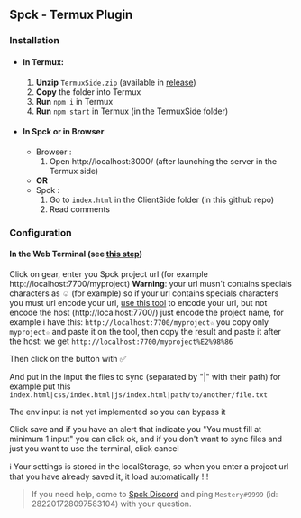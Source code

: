 ## Spck - Termux Plugin

### Installation
  * #### In Termux:
    1. **Unzip** `TermuxSide.zip` (available in [release](https://github.com/mestery69/SpckTerminal/releases/tag/v1.0.0-beta.1))
    2. **Copy** the folder into Termux
    3. **Run** `npm i` in Termux
    4. **Run** `npm start` in Termux (in the TermuxSide folder)
 * #### In Spck or in Browser
    * Browser :
      1. Open http://localhost:3000/ (after launching the server in the Termux side)
    * **OR**
    * Spck :
      1. Go to `index.html` in the ClientSide folder (in this github repo)
      2. Read comments

### Configuration
#### In the Web Terminal (see [this step](https://github.com/mestery69/SpckTerminal/blob/master/README.md#in-spck-or-in-browser))
Click on gear, enter you Spck project url (for example http://localhost:7700/myproject)
**Warning**: your url musn't contains specials characters as ♤ (for example) so if your url contains specials characters you must url encode your url, [use this tool](https://www.urlencoder.io/) to encode your url, but not encode the host (http://localhost:7700/) just encode the project name, for example i have this: `http://localhost:7700/myproject☆` you copy only `myproject☆` and paste it on the tool, then copy the result and paste it after the host: we get `http://localhost:7700/myproject%E2%98%86` 

Then click on the button with ✅  

And put in the input the files to sync (separated by "|" with their path) for example put this `index.html|css/index.html|js/index.html|path/to/another/file.txt`  

The env input is not yet implemented so you can bypass it

Click save and if you have an alert that indicate you "You must fill at minimum 1 input" you can click ok, and if you don't want to sync files and just you want to use the terminal, click cancel

ℹ Your settings is stored in the localStorage, so when you enter a project url that you have already saved it, it load automatically !!!
> If you need help, come to [Spck Discord](https://discord.gg/WDMHTa6) and ping `Mestery#9999` (id: 282201728097583104) with your question.
